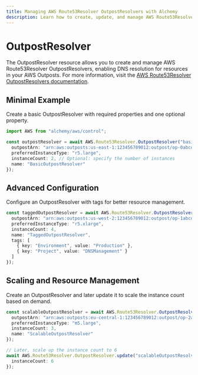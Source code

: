 ```yaml
---
title: Managing AWS Route53Resolver OutpostResolvers with Alchemy
description: Learn how to create, update, and manage AWS Route53Resolver OutpostResolvers using Alchemy Cloud Control.
---
```


# OutpostResolver

The OutpostResolver resource allows you to create and manage AWS Route53Resolver OutpostResolvers, enabling DNS resolution for resources in your AWS Outposts. For more information, visit the [AWS Route53Resolver OutpostResolvers documentation](https://docs.aws.amazon.com/route53resolver/latest/userguide/).

## Minimal Example

Create a basic OutpostResolver with required properties and one optional property.

```ts
import AWS from "alchemy/aws/control";

const outpostResolver = await AWS.Route53Resolver.OutpostResolver("basicOutpostResolver", {
  outpostArn: "arn:aws:outposts:us-east-1:123456789012:outpost/op-0abcd1234efgh5678",
  preferredInstanceType: "r5.large",
  instanceCount: 2, // Optional: specify the number of instances
  name: "BasicOutpostResolver"
});
```

## Advanced Configuration

Configure an OutpostResolver with tags for better resource management.

```ts
const taggedOutpostResolver = await AWS.Route53Resolver.OutpostResolver("taggedOutpostResolver", {
  outpostArn: "arn:aws:outposts:us-west-2:123456789012:outpost/op-1abcd1234efgh5678",
  preferredInstanceType: "r5.xlarge",
  instanceCount: 4,
  name: "TaggedOutpostResolver",
  tags: [
    { key: "Environment", value: "Production" },
    { key: "Project", value: "DNSManagement" }
  ]
});
```

## Scaling and Resource Management

Create an OutpostResolver and later update it to scale the instance count based on demand.

```ts
const scalableOutpostResolver = await AWS.Route53Resolver.OutpostResolver("scalableOutpostResolver", {
  outpostArn: "arn:aws:outposts:eu-central-1:123456789012:outpost/op-2abcd1234efgh5678",
  preferredInstanceType: "m5.large",
  instanceCount: 3,
  name: "ScalableOutpostResolver"
});

// Later, scale up the instance count to 6
await AWS.Route53Resolver.OutpostResolver.update("scalableOutpostResolver", {
  instanceCount: 6
});
```
